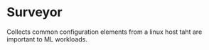 # Surveyor

Collects common configuration elements from a linux host taht are important to ML workloads.

